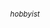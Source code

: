 <br><br><br><br><br><br><br><br><br><br><br><br><br><br><br><br>

<center><sup><i>hobbyist</i></sup></center>

<br><br><br><br><br><br><br><br><br><br><br><br><br><br><br><br>